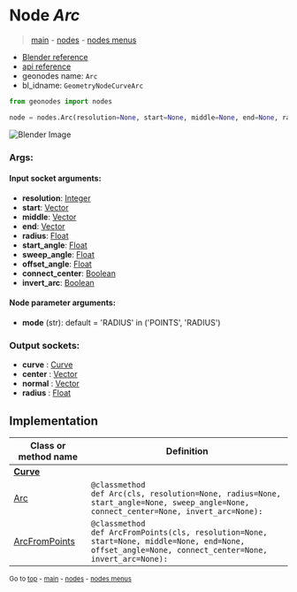# Node *Arc*

> [main](../structure.md) - [nodes](nodes.md) - [nodes menus](nodes_menus.md)

- [Blender reference](https://docs.blender.org/manual/en/latest/modeling/geometry_nodes/curve_primitives/arc.html)
- [api reference](https://docs.blender.org/api/current/bpy.types.GeometryNodeCurveArc.html)
- geonodes name: `Arc`
- bl_idname: `GeometryNodeCurveArc`

```python
from geonodes import nodes

node = nodes.Arc(resolution=None, start=None, middle=None, end=None, radius=None, start_angle=None, sweep_angle=None, offset_angle=None, connect_center=None, invert_arc=None, mode='RADIUS')
```

![Blender Image](https://docs.blender.org/manual/en/latest/_images/node-types_GeometryNodeCurveArc.webp)

### Args:

#### Input socket arguments:

- **resolution**: [Integer](Integer.md)
- **start**: [Vector](Vector.md)
- **middle**: [Vector](Vector.md)
- **end**: [Vector](Vector.md)
- **radius**: [Float](Float.md)
- **start_angle**: [Float](Float.md)
- **sweep_angle**: [Float](Float.md)
- **offset_angle**: [Float](Float.md)
- **connect_center**: [Boolean](Boolean.md)
- **invert_arc**: [Boolean](Boolean.md)

#### Node parameter arguments:

- **mode** (str): default = 'RADIUS' in ('POINTS', 'RADIUS')

### Output sockets:

- **curve** : [Curve](Curve.md)
- **center** : [Vector](Vector.md)
- **normal** : [Vector](Vector.md)
- **radius** : [Float](Float.md)

## Implementation

| Class or method name | Definition |
|----------------------|------------|
| **[Curve](Curve.md)** |
| [Arc](Curve.md#Arc-classmethod) | `@classmethod`<br> `def Arc(cls, resolution=None, radius=None, start_angle=None, sweep_angle=None, connect_center=None, invert_arc=None):` |
| [ArcFromPoints](Curve.md#ArcFromPoints-classmethod) | `@classmethod`<br> `def ArcFromPoints(cls, resolution=None, start=None, middle=None, end=None, offset_angle=None, connect_center=None, invert_arc=None):` |

<sub>Go to [top](#node-Arc) - [main](../structure.md) - [nodes](nodes.md) - [nodes menus](nodes_menus.md)</sub>

